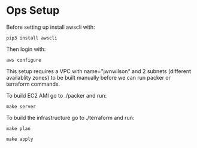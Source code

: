 # Ops Setup

Before setting up install awscli with:

```
pip3 install awscli
```

Then login with:

```
aws configure
```

This setup requires a VPC with name="jwnwilson" and 2 subnets (different availablity zones) to be built manually before we can run packer or terraform commands.

To build EC2 AMI go to ./packer and run:

```
make server
```

To build the infrastructure go to ./terraform and run:

```
make plan
```

```
make apply
```

